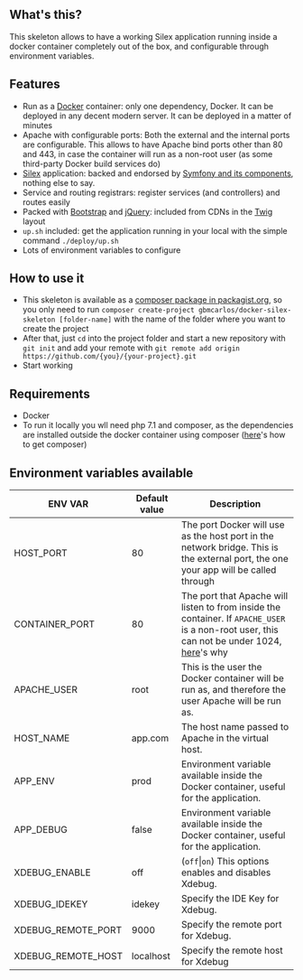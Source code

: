 ## What's this?
This skeleton allows to have a working Silex application running inside a docker container completely out of the box, and configurable through environment variables.
## Features 
* Run as a [Docker](https://docs.docker.com/) container: only one dependency, Docker. It can be deployed in any decent modern server. It can be deployed in a matter of minutes
* Apache with configurable ports: Both the external and the internal ports are configurable. This allows to have Apache bind ports other than 80 and 443, in case the container will run as a non-root user (as some third-party Docker build services do) 
* [Silex](https://silex.symfony.com/doc/2.0/) application: backed and endorsed by [Symfony and its components](https://symfony.com/components), nothing else to say.
* Service and routing registrars: register services (and controllers) and routes easily
* Packed with [Bootstrap](https://getbootstrap.com/docs/4.0/getting-started/introduction/) and [jQuery](http://api.jquery.com/): included from CDNs in the [Twig](https://twig.symfony.com/doc/2.x/) layout
* `up.sh` included: get the application running in your local with the simple command `./deploy/up.sh`
* Lots of environment variables to configure
## How to use it
* This skeleton is available as a [composer package in packagist.org](https://packagist.org/packages/gbmcarlos/docker-silex-skeleton), so you only need to run `composer create-project gbmcarlos/docker-silex-skeleton [folder-name]` with the name of the folder where you want to create the project
* After that, just `cd` into the project folder and start a new repository with `git init` and add your remote with `git remote add origin https://github.com/{you}/{your-project}.git`
* Start working
## Requirements
* Docker
* To run it locally you wll need php 7.1 and composer, as the dependencies are installed outside the docker container using composer ([here](https://getcomposer.org/download/)'s how to get composer)
## Environment variables available

|       ENV VAR      | Default value | Description |
| ------------------ | ------------- | ----------- |
| HOST_PORT          | 80            | The port Docker will use as the host port in the network bridge. This is the external port, the one your app will be called through |
| CONTAINER_PORT     | 80            | The port that Apache will listen to from inside the container. If `APACHE_USER` is a non-root user, this can not be under 1024, [here](https://www.w3.org/Daemon/User/Installation/PrivilegedPorts.html)'s why  |
| APACHE_USER        | root          | This is the user the Docker container will be run as, and therefore the user Apache will be run as. |
| HOST_NAME          | app.com       | The host name passed to Apache in the virtual host. |
| APP_ENV            | prod          | Environment variable available inside the Docker container, useful for the application. |
| APP_DEBUG          | false         | Environment variable available inside the Docker container, useful for the application. |
| XDEBUG_ENABLE      | off           | (`off`\|`on`) This options enables and disables Xdebug. |
| XDEBUG_IDEKEY      | idekey        | Specify the IDE Key for Xdebug. |
| XDEBUG_REMOTE_PORT | 9000          | Specify the remote port for Xdebug. |
| XDEBUG_REMOTE_HOST | localhost     | Specify the remote host for Xdebug |

